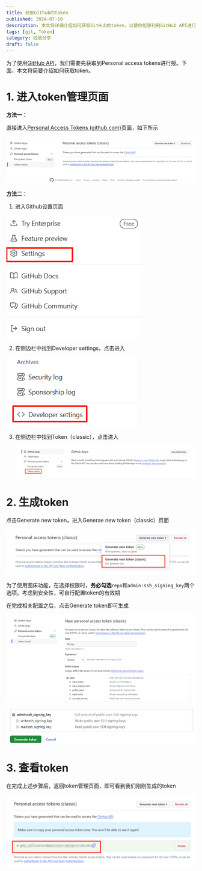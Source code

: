 ```yaml
---
title: 获取Github的token
published: 2024-07-10
description: 本文将详细介绍如何获取GitHub的token，以便你能够利用GitHub API进行各种操作
tags: [git, Token]
category: 经验分享
draft: false
---
```


为了使用[GitHub API](https://docs.github.com/en/rest/quickstart?apiVersion=2022-11-28)，我们需要先获取到Personal access tokens进行授。下面，本文将简要介绍如何获取token。



# 1. 进入token管理页面

**方法一：**

直接进入[Personal Access Tokens (github.com)](https://github.com/settings/tokens)页面，如下所示

![image-20240710093519234](./assets/image-20240710093519234.png)

**方法二：**

1. 进入Github设置页面

![image-20240710093815273](./assets/image-20240710093815273.png)

2. 在侧边栏中找到Developer settings，点击进入

![image-20240710093955180](./assets/image-20240710093955180.png)

3. 在侧边栏中找到Token（classic），点击进入

   ![image-20240710094647384](./assets/image-20240710094647384.png)

# 2. 生成token

点击Generate new token，进入Generae new token（classic）页面

![image-20240710100427361](./assets/image-20240710100427361.png)

为了使用图床功能，在选择权限时，**务必勾选**`repo`和`admin:ssh_signing_key`两个选项。考虑到安全性，可自行配置token的有效期

在完成相关配置之后，点击Generate token即可生成

![image-20240710100920052](./assets/image-20240710100920052.png)

![image-20240710101210627](./assets/image-20240710101210627.png)

# 3. 查看token

在完成上述步骤后，返回token管理页面，即可看到我们刚刚生成的token

![image-20240710101357316](./assets/image-20240710101357316.png)
